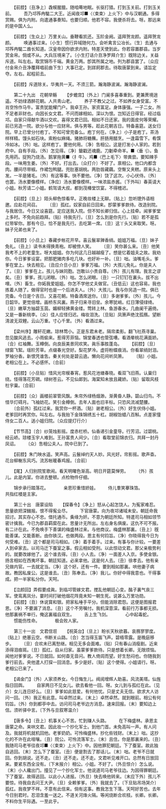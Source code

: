 <!-- { "loadSidebar": true } -->
　　【前腔】〔丑净上〕毳幙腥膻。随咱蓦地眠。长驱打猎。打到玉关前。打到玉关前。 
　　吾乃邛筰冉駹二大王。近闻夜邛■〈〈束束〉上火下〉中与汉朝通。多得赏赐。俱为内附。向遣通事奏知。也要归顺。他若不容。我便杀将去。呀。那远来的是中国人么。 

　　【前腔】〔生众上〕万里关山。垂鞭看凯还。玉阶金阙。遥拜贺龙颜。遥拜贺龙颜。 
　　唤通事过来。〔小生〕惯行异域随何力。会听禽言公冶长。〔生〕去通与邛筰冉駹二酋长知道。汉皇帝因你欲求内附。特差天使到此。你若容置郡县。当岁赏金帛。倘或不从。大兵压境来了。〔小生打话介丑净罗拜介生〕旣除边关。关益斥道。叫左右。取赏锦币千端。黄金万两。卽其所属之地。列为郡县罢了。〔众应付金帛介丑净覆拜唱前曲下生〕大事已定。到牂牁郡去。待取唐蒙到来。请旨定夺。左右。起程前去。 

　　【前腔】斥道除关。华夷共一天。不须三箭。瀚海静波澜。瀚海静波澜。 

　　第二十九出　花朝举觞 
　　【步蟾宫】〔外上〕门阑多喜春重到。更兼蔗境逍遥。不妨绿酒醉花朝。人共靑山老。 
　　养子不教父之过。不如养女身受富。不肖空怜作马牛。富贵犹能耀门户。我卓王孙。家资富足。身体康强。一子二女。所不足者非财也。向因长女文君。不问而嫁相如。深以为恨。岂知近日得官。经过临邛。自家只得献牛酒以交欢。喜得文君已回。相如不日还家。我的面皮何等荣耀。前已另造一院。欲分与他一应财帛。俱与男等。趁此花朝吉日。特备喜筵。送女归院。早上已曾分付庖丁。不知可曾完备么。庖丁何在。〔净上〕小子是庖丁。茶汤样样精。馒头如石块。索粉似麻绳。猪肺将糖蘸。肝肠用醋烹。一逢霜雪下。肴馔冷如冰。〔外〕咄。这样庖丁。要他何用。〔净〕吿相公。这是打发小人家的。若到府中。自有手段。〔外〕怎见得。〔净〕鎗戳还魂鹿。刀劖牵命羊。■〈垂刂〉。鱼先用药。捉狗乃烧汤。鹅掌拖黄■〈扌牛〉。鸡■〈巴上毛下〉带粪尝。要知辣手段。一味用生姜。〔外〕不好。打出去。〔众打介〕不好了。禀相公。他口内都含肉。腰间尽带椒。作裙包鸭腿。兜肚塞胡桃。两肋皆藏藕。空臀又夹糕。原来头上发。一半是猪毛。〔外〕有这等事。快不要他。〔净〕饶了这次。小心伏侍。〔外〕也罢。汤水要像模样。〔净应〕汤水要像模样。一味浓盐赤酱。〔下外叫〕春英请大小姐。秋芳请二小姐。鹤驾请大叔。都到茂椿堂饮宴。不得稽迟。 

　　【前腔】〔旦上〕陌头柳色惊看早。正晚妆楼上无聊。〔贴上〕忽听牕外语相邀。应赴花间召。 
　　〔旦〕孤红。奴家自前日回来。卽蒙爹爹款待。改造别院。与我居住。今日又设喜筵。定应送我入院。但不知长卿归信。心上挂牵。闻爹爹堂上多时。不免向前趋拜。〔贴〕待我先行。〔旦〕怎么到是你先行。〔贴〕若不是孤红带挈你。那有今日。恰不是我先行。去吃第一席。〔旦〕这丫头又来取笑。呀。妹子兄弟也来了。 

　　【前腔】〔小旦上〕春藏步帐花开早。喜云鬟翠亸香绡。姐姐万福。〔旦〕妹子免礼。〔丑上〕读书未得换靑袍。却被傍人笑。 
　　〔旦〕笑你甚么来。〔丑〕他笑我考不上的老童生。呀大姐姐。你为何这几日越越瘦了。想是忆着姐夫之故。我劝你。今日爹爹设宴。把那肥猪肉多吃几块。也好补一补。〔旦〕咄。油嘴毛头。爹爹在堂上。快去相见。〔丑应介旦小旦〕爹爹万福。〔外〕大孩儿免礼。你是夫人了。〔旦〕爹爹在上。孩儿与妹同胞。岂敢以小贵自尊。〔外〕孩儿有理。我言之谬矣。〔丑〕爹爹。孩儿闭眼。〔外〕咄。怎么闭眼。〔丑〕一只钉钉在裏头。拔不出哩。〔外〕畜生。你妬我爱姐姐。你怎不学他丈夫做官。〔丑低云〕这也容易。我也拣着人随了。做得官时也是一个后进夫人。〔外〕大孩儿。我与你另造一院。俱已完备。今日是个吉日。又喜花朝。特备酒席送你。〔旦〕多谢爹爹。〔外〕孩儿。今日韶华。更觉倍增。画桥东风裏。燕子归来寻旧垒。余寒犹峭。红日薄侵绿绮。〔旦〕嫩草方抽碧玉茵。媚柳轻拂黄金缕。莺转上林。鱼游春水。几曲阑干遍倚。又是一番新桃李。〔众〕佳人应怪归迟。梅妆泪洗。〔旦贴〕凤箫声绝沈孤鴈。望断淸波无双鲤。云山万重。寸心千里。〔外〕看酒过来。 

　　【梁州序】雕轩花嫩。琼林莺小。正是东君未老。隔帘柔影。翻飞社燕寻巢。忽见酸风逃去。小雨偷来。惹得芳菲恼。锦堂春透也管弦嘈。看酒晕桃花满面娇。〔合〕红袖舞。玉樽倒。向良辰美景同欢笑。眞乐事胜蓬岛。 
　　【前腔】〔旦〕绿窗飞絮。瑶阶芳草。点缀春光空好。梨花梦冷。虚将粉蝶痕消。你看翠绡封泪。罗袖分香。新恨凭谁吿。秦关何处是碧云遶。懒向花间听凤箫。 
　　〔贴〕小姐。老相公在上。不必感怀。〔合前〕 

　　【前腔】〔小旦贴〕惜风光帘幙春宵。惹风花池塘春晓。看双飞旧燕。认巢归绕。怪得落花芳磵。绿树苍云。不见仙郞到。海棠知未放且藏娇。〔贴〕留取风枝杜宇巢。〔合前〕 

　　【前腔】〔众〕画楼前翠管风飘。朱帘外绿杨烟渺。渐黄昏人静。碧山归鸟。不怪华灯碍月。飞袖妨花。笑引金樽倒。去年人面也旧丰标。只恐风流减楚腰。 
　　〔合前外〕孤红过来。我赏你一杯酒。〔贴〕谢老相公。〔外〕好生伏侍小姐。老爹回时再赏你。叫左右。与我抬下金珠锦绣五十杠。胡椒饴蜡八百斛。点差家僮侍女二百人。送小姐归院。〔众应提灯行介〕 

　　【节节高】〔合〕纱笼烛影摇。度赤栏桥。仙香递引金童导。行芳沼。过碧桃。经云峤。琼楼玉宇人难到。王孙富贵人间少。〔合〕看取堂前锦衣归。共拜一封丹凤诏。 
　　〔众〕吿相公夫人。院中已到了。 

　　【前腔】朱门映水遥。笑声高。云鬟绰约天人妙。风光好。帘影摇。歌声杳。花台柳榭东风巧。流苏帐暖春鸡报。〔合前〕 

　　【尾】人归别院笙歌闹。看天明曙色渐高。明日开筵莫惮劳。 
　　〔外〕孩儿。此是内室。你进去整顿。点检物件仔细。 

　　锦步承行踏落花。　　　　亲恩珍重惜娇娃。 
　　侍儿羣笑搴珠箔。　　　　共指红楼是主家。 

　　第三十出　唐蒙设陷 
　　【探春令】〔净上〕怒从心起怎饶人。为寃家难忍。思量欲把深雠报。恨不得寃业尽。 
　　下官唐蒙。向为夜邛诸域未安。朝廷命我招讨。其实存心不忠。借托通币。夤缘为奸。不意为朝廷所知。特遣司马相如领节密计擒我。今已为郡县羁縻在此。思量计无所出。左右身名俱废。这仇不可不报。有二计在此。不免唤手下善谋的梅盛林过来。与他商议。梅盛林那裏。〔丑上〕旣能善谋。又能善断。由你铁汉。也做两段。恩主有何钧旨。〔净〕你晓得我今日为何受难。〔丑〕这个都是司马相如。〔净〕着手着手。过来。有事与你计较。一要差人到卓家去。以司马迁下蚕室之事。假云相如受刑。以此惊动文君。那父亲极势利的。就要改嫁他了。这个谁去得。〔丑〕小人去。〔净〕一面差人入京。多使金银。扬言相如在西夷坏事。朝廷知道。必来拿他。这是何人去。〔丑〕徐孝去。他有亲兄做内官。一去就定当。〔净〕这个好。还有一件。要到相如那裏。哄他妻子病故。教因私废公。这是谁去。〔丑〕陈奉去。〔净〕我儿。你好中得我意也。干得事成。把一半家私分你。天呵。 

　　【泣颜回】弄假要成眞。到临邛管嫁文君。搅乱他朝廷心变。酩子裏气丧三军。使鸾离凤分。霎时间打破他烟花阵竟未知一朝生死。说甚么万里功勋。 
　　【前腔】〔丑〕休说寳和银。把家私唾手平分。但能消除君怨。这便是图报君恩。〔净〕不要漏了消息。〔丑〕这个不劳嘱付。我机深意深。看前行万事都无损。他那裏祸不单行。俺这裏福自双生。 
　　舌上生飞剑。　　　　心中起毒蛇。 
　　惯能伤性命。　　　　极会败人家。 

　　第三十一出　文君信诳 
　　【祝英台】〔旦上〕盼长天秋欲暮。哀鴈寥寥度。〔贴上〕绝塞云空。书断关山路。〔合〕怎当得玉笛飞声。碧梧零露。是晚庭移步。 
　　〔旦〕合欢未已离愁继。相见无多会面难。〔贴〕只有春山消瘦剧。近来添得泪痕斑。〔旦〕孤红。自从归家。虽蒙爹爹款待。只是想着长卿。无限烦恼。闻他对爹爹说。不日就回。如何杳无音问。教人倚闾而望。好生愁闷也。你随我到爹行前去。央他遣人打探一回消息。多少是好。〔贴〕这个使得。小姐请行。呀。老相公已来了。 

　　【谒金门】〔外〕人家须养女。今日悔生儿。阀阅增辉人助喜。风流美壻。仙旌指日回舆。 
　　自家两日不见女儿。欲去看他一回。呀。女儿到与孤红在此。〔见介〕女儿连日好么。〔旦〕爹爹如此慈爱。有何他忧。只是丈夫无信。欲求大人访问一回。〔外〕我正有此意。叫卓然过来。〔末上〕卓然卓然。就到眼前。相公有何钧旨。〔外〕你到都亭中去。访问司马老爷边方消息。速来回报。〔末〕要知边上信。须听驿中言。〔下外与旦叙寒温介〕 

　　【唐多令】〔丑上〕机事关心不苦。忙到赚人头路。 
　　在下梅盛林。承恩主唐蒙之命。来哄文君。因此妆一个抄化军士。到他门首。未免高叫一声。有人问及。我就将机就机回他。老爹奶奶。可怜梅盛林。抄化些钱财。〔末上〕咄。这抄化的不许在此喧嚷。〔丑〕院公。可怜流落军士。〔末〕且住。你是那裏来的。〔丑〕我随司马老爷往夜邛■〈〈束束〉上火下〉中。因他罪犯朝廷。下了蚕室。故此独自逃回。〔末〕怎么下了蚕室。〔丑〕便是割去了那话儿。〔末〕咄。老爷不日就回。你到胡说。还不走。〔丑〕还不走。还不走。文君听见难开口。总然有日放回来。要紧东西全没有。〔下末报介〕相公。小姐。不好了。〔外旦惊介〕怎么说。〔末〕小人纔出门。撞见了一个抄化军士。他说道司马老爷往边。为因得罪朝廷。下了蚕室。故得逃回。以此小人进报。〔外旦〕快去唤他转来。〔末应下外〕孩儿不要惊。待我自去问王大尹。〔旦〕全赖爹爹。〔外〕我就去了。〔下旦贴吊场哭介〕孤红。我夜梦不祥。不意有此信来。倘有这事。教我怎生下落。天呵好苦也。去年今日别君时。忍泪含羞一送之。不道关河烽火隔。等闲烧断合欢枝。长卿。长卿。不料你生平际遇。一至此乎。 

